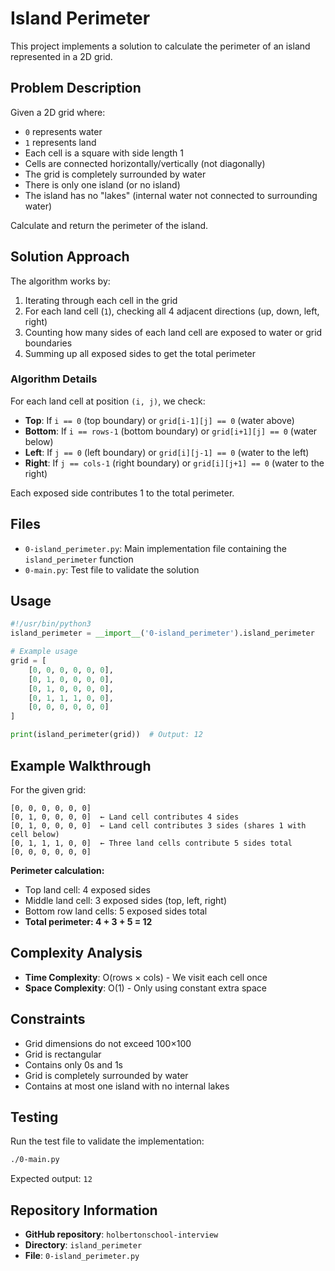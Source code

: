 # Island Perimeter

This project implements a solution to calculate the perimeter of an island represented in a 2D grid.

## Problem Description

Given a 2D grid where:
- `0` represents water
- `1` represents land
- Each cell is a square with side length 1
- Cells are connected horizontally/vertically (not diagonally)
- The grid is completely surrounded by water
- There is only one island (or no island)
- The island has no "lakes" (internal water not connected to surrounding water)

Calculate and return the perimeter of the island.

## Solution Approach

The algorithm works by:
1. Iterating through each cell in the grid
2. For each land cell (`1`), checking all 4 adjacent directions (up, down, left, right)
3. Counting how many sides of each land cell are exposed to water or grid boundaries
4. Summing up all exposed sides to get the total perimeter

### Algorithm Details

For each land cell at position `(i, j)`, we check:
- **Top**: If `i == 0` (top boundary) or `grid[i-1][j] == 0` (water above)
- **Bottom**: If `i == rows-1` (bottom boundary) or `grid[i+1][j] == 0` (water below)
- **Left**: If `j == 0` (left boundary) or `grid[i][j-1] == 0` (water to the left)
- **Right**: If `j == cols-1` (right boundary) or `grid[i][j+1] == 0` (water to the right)

Each exposed side contributes 1 to the total perimeter.

## Files

- `0-island_perimeter.py`: Main implementation file containing the `island_perimeter` function
- `0-main.py`: Test file to validate the solution

## Usage

```python
#!/usr/bin/python3
island_perimeter = __import__('0-island_perimeter').island_perimeter

# Example usage
grid = [
    [0, 0, 0, 0, 0, 0],
    [0, 1, 0, 0, 0, 0],
    [0, 1, 0, 0, 0, 0],
    [0, 1, 1, 1, 0, 0],
    [0, 0, 0, 0, 0, 0]
]

print(island_perimeter(grid))  # Output: 12
```

## Example Walkthrough

For the given grid:
```
[0, 0, 0, 0, 0, 0]
[0, 1, 0, 0, 0, 0]  ← Land cell contributes 4 sides
[0, 1, 0, 0, 0, 0]  ← Land cell contributes 3 sides (shares 1 with cell below)
[0, 1, 1, 1, 0, 0]  ← Three land cells contribute 5 sides total
[0, 0, 0, 0, 0, 0]
```

**Perimeter calculation:**
- Top land cell: 4 exposed sides
- Middle land cell: 3 exposed sides (top, left, right)
- Bottom row land cells: 5 exposed sides total
- **Total perimeter: 4 + 3 + 5 = 12**

## Complexity Analysis

- **Time Complexity**: O(rows × cols) - We visit each cell once
- **Space Complexity**: O(1) - Only using constant extra space

## Constraints

- Grid dimensions do not exceed 100×100
- Grid is rectangular
- Contains only 0s and 1s
- Grid is completely surrounded by water
- Contains at most one island with no internal lakes

## Testing

Run the test file to validate the implementation:

```bash
./0-main.py
```

Expected output: `12`

## Repository Information

- **GitHub repository**: `holbertonschool-interview`
- **Directory**: `island_perimeter`
- **File**: `0-island_perimeter.py`